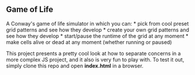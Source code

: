 ## Game of Life

A Conway's game of life simulator in which you can:
	* pick from cool preset grid patterns and see how they develop
	* create your own grid patterns and see how they develop
	* start/pause the runtime of the grid at any moment
	* make cells alive or dead at any moment (whether running or paused)

This project presents a pretty cool look at how to separate concerns in a more complex JS project, and it also is very fun to play with. To test it out, simply clone this repo and open **index.html** in a browser.


